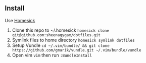 ## Install
Use [Homesick](https://github.com/technicalpickles/homesick)

1. Clone this repo to ~/.homesick `homesick clone git@github.com:sheenagygax/dotfiles.git`
2. Symlink files to home directory `homesick symlink dotfiles`
3. Setup Vundle `cd ~/.vim/bundle/ && git clone https://github.com/gmarik/vundle.git ~/.vim/bundle/vundle` 
4. Open vim `vim` then run `:BundleInstall` 
